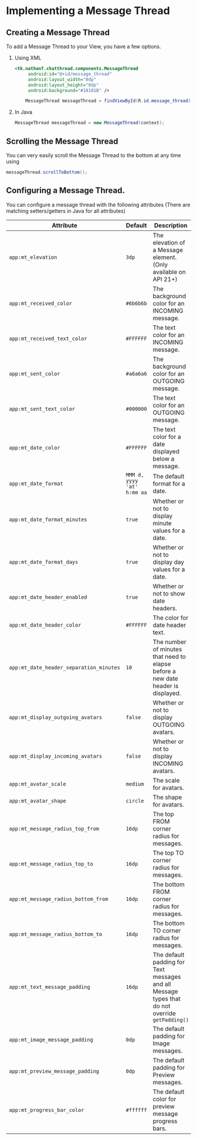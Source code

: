 # Implementing a Message Thread

## Creating a Message Thread

To add a Message Thread to your View, you have a few options.

1. Using XML

   ```xml
   <tk.nathanf.chatthread.components.MessageThread
        android:id="@+id/message_thread"
        android:layout_width="0dp"
        android:layout_height="0dp"
        android:background="#18181B" />
   ```
   ```java
       MessageThread messageThread = findViewById(R.id.message_thread);
   ``` 
2. In Java
   ```java
   MessageThread messageThread = new MessageThread(context);
    ```
    
## Scrolling the Message Thread

You can very easily scroll the Message Thread to the bottom at any time using
```java
messageThread.scrollToBottom();
```
    
## Configuring a Message Thread.

You can configure a message thread with the following attributes (There are matching setters/getters in Java for all attributes)
   
|Attribute|Default|Description|
|---|---|---|
|`app:mt_elevation`|`3dp`|The elevation of a Message element. (Only available on API 21+)|
|`app:mt_received_color`|`#6b6b6b`|The background color for an INCOMING message.|
|`app:mt_received_text_color`|`#FFFFFF`|The text color for an INCOMING message.|
|`app:mt_sent_color`|`#a6a6a6`|The background color for an OUTGOING message.|
|`app:mt_sent_text_color`|`#000000`|The text color for an OUTGOING message.|
|`app:mt_date_color`|`#FFFFFF`|The text color for a date displayed below a message.|
|`app:mt_date_format`|`MMM d, yyyy 'at' h:mm aa`|The default format for a date.|
|`app:mt_date_format_minutes`|`true`|Whether or not to display minute values for a date.|
|`app:mt_date_format_days`|`true`|Whether or not to display day values for a date.|
|`app:mt_date_header_enabled`|`true`|Whether or not to show date headers.|
|`app:mt_date_header_color`|`#FFFFFF`|The color for date header text.|
|`app:mt_date_header_separation_minutes`|`10`|The number of minutes that need to elapse before a new date header is displayed.|
|`app:mt_display_outgoing_avatars`|`false`|Whether or not to display OUTGOING avatars.|
|`app:mt_display_incoming_avatars`|`false`|Whether or not to display INCOMING avatars.|
|`app:mt_avatar_scale`|`medium`|The scale for avatars.|
|`app:mt_avatar_shape`|`circle`|The shape for avatars.|
|`app:mt_message_radius_top_from`|`16dp`|The top FROM corner radius for messages.|
|`app:mt_message_radius_top_to`|`16dp`|The top TO corner radius for messages.|
|`app:mt_message_radius_bottom_from`|`16dp`|The bottom FROM corner radius for messages.|
|`app:mt_message_radius_bottom_to`|`16dp`|The bottom TO corner radius for messages.|
|`app:mt_text_message_padding`|`16dp`|The default padding for Text messages and all Message types that do not override `getPadding()`|
|`app:mt_image_message_padding`|`0dp`|The default padding for Image messages.|
|`app:mt_preview_message_padding`|`0dp`|The default padding for Preview messages.|
|`app:mt_progress_bar_color`|`#ffffff`|The default color for preview message progress bars.|